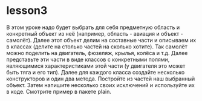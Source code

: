 # lesson3

В этом уроке надо будет выбрать для себя предметную область и конкретный объект из неё (например, область - авиация
и объект - самолёт). Далее этот объект делим на составные части и описываем их в классах (делите на столько частей на
сколько хотите). Так самолёт можно поделить на двигатель, фюзеляж, крылья, колёса и т.д. Далее представьте эти части в 
виде классов с конкретными полями, являющимися характеристиками этой части (у двигателя это может быть тяга и его тип). 
Далее для каждого класса создайте несколько конструкторов и один два метода. Постройте из частей наш выбранный объект. 
Затем напишите несколько своих исключений и используйте их в коде. Смотрите пример в пакете plain.